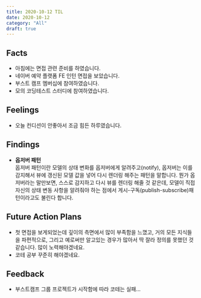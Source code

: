```yaml
---
title: 2020-10-12 TIL
date: 2020-10-12
category: "All"
draft: true
---
```


## Facts

- 아침에는 면접 관련 준비를 하였습니다.
- 네이버 예약 플랫폼 FE 인턴 면접을 보았습니다.
- 부스트 캠프 멤버십에 참여하였습니다.
- 모의 코딩테스트 스터디에 참여하였습니다.

## Feelings

- 오늘 컨디션이 안좋아서 조금 힘든 하루였습니다.

## Findings

- **옵저버 패턴**  
  옵저버 패턴이란 모델의 상태 변화를 옵저버에게 알려주고(notify), 옵저버는 이를 감지해서 뷰에 갱신된 모델 값을 넣어 다시 렌더링 해주는 패턴을 말합니다. 뭔가 옵저버라는 말만보면, 스스로 감지하고 다시 뷰를 렌더링 해줄 것 같은데, 모델이 직접 자신의 상태 변동 사항을 알려줘야 하는 점에서 게시-구독(publish-subscribe)패턴이라고도 불린다 합니다.

## Future Action Plans

- 첫 면접을 보게되었는데 깊이의 측면에서 많이 부족함을 느꼈고, 거의 모든 지식들을 파편적으로, 그리고 예로써만 알고있는 경우가 많아서 딱 잘라 정의를 못했던 것 같습니다. 많이 노력해야겠네요.
- 코테 공부 꾸준히 해야겠네요.

## Feedback

- 부스트캠프 그룹 프로젝트가 시작함에 따라 코테는 실패...
